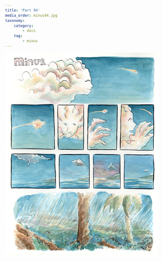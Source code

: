 ```yaml
---
title: 'Part 94'
media_order: minus94.jpg
taxonomy:
    category:
        - docs
    tag:
        - minus
---
```


![](minus94.jpg)